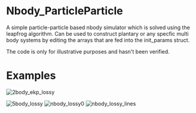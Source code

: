 # Nbody_ParticleParticle

A simple particle-particle based nbody simulator which is solved using the leapfrog algorithm.
Can be used to construct plantary or any specfic multi body systems by editing the arrays that are fed into the init_params struct.

The code is only for illustrative purposes and hasn't been verified.

# Examples
![2body_ekp_lossy](https://user-images.githubusercontent.com/81137805/135306535-49ca67bc-09db-43b1-b9bf-827673e0beaf.gif)


![5body_lossy](https://user-images.githubusercontent.com/81137805/135307724-d1cffcbf-7801-4561-b1a8-a1297ae4e699.gif)
![nbody_lossy0](https://user-images.githubusercontent.com/81137805/135315066-ed9ccc9b-1126-49e3-aa0d-fd171c184c30.gif) ![nbody_lossy_lines](https://user-images.githubusercontent.com/81137805/135316218-16b0c158-3d4a-4cf6-8ef6-836442e83c18.gif)
